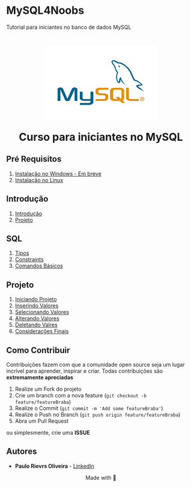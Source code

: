 # MySQL4Noobs

Tutorial para iniciantes no banco de dados MySQL


<h1 align="center">
    <img src="assets/MySQL.svg" width="300" align="center">
    <p>Curso para iniciantes no MySQL</p>
</h1>

## Pré Requisitos

1. [Instalação no Windows - Em breve](#)
2. [Instalação no Linux](./01-Ambiente/01-Ambiente-Linux.md)

## Introdução

1. [Introdução](./02-Introdução/01-Introducao.md)
2. [Projeto](./02-Introdução/02-Projeto.md)

## SQL

1. [Tipos](./03-SQL/01-Tipos.md)
2. [Constraints](./03-SQL/02-Constraints.md)
3. [Comandos Básicos](./03-SQL/03-ComandosBasicos.md)

## Projeto

1. [Iniciando Projeto](./04-Projeto/01-IniciandoProjeto.md)
2. [Inserindo Valores](./04-Projeto/02-InserindoValores.md)
3. [Selecionando Valores](./04-Projeto/03-SelecionandoValores.md)
4. [Alterando Valores](./04-Projeto/04-AlterandoValores.md)
5. [Deletando Valres](./04-Projeto/05-DeletandoValores.md)
6. [Considerações Finais](./04-Projeto/06-ConsideracoesFinais.md)

## Como Contribuir

Contribuições fazem com que a comunidade open source seja um lugar incrível para aprender, inspirar e criar. Todas contribuições
são **extremamente apreciadas**

1. Realize um Fork do projeto
2. Crie um branch com a nova feature (`git checkout -b feature/featureBraba`)
3. Realize o Commit (`git commit -m 'Add some featureBraba'`)
4. Realize o Push no Branch (`git push origin feature/featureBraba`)
5. Abra um Pull Request

ou simplesmente, crie uma **ISSUE**

## Autores

- **Paulo Rievrs Oliveira** - [LinkedIn](https://www.linkedin.com/in/paulo-rievrs/)


<p align="center">Made with 💜</p>